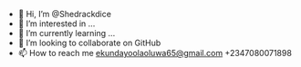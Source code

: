 - 👋 Hi, I’m @Shedrackdice
- 👀 I’m interested in ...
- 🌱 I’m currently learning ...
- 💞️ I’m looking to collaborate on GitHub
- 📫 How to reach me ekundayoolaoluwa65@gmail.com
+2347080071898

<!---
Shedrackdice/Shedrackdice is a ✨ special ✨ repository because its `README.md` (this file) appears on your GitHub profile.
You can click the Preview link to take a look at your changes.
--->
